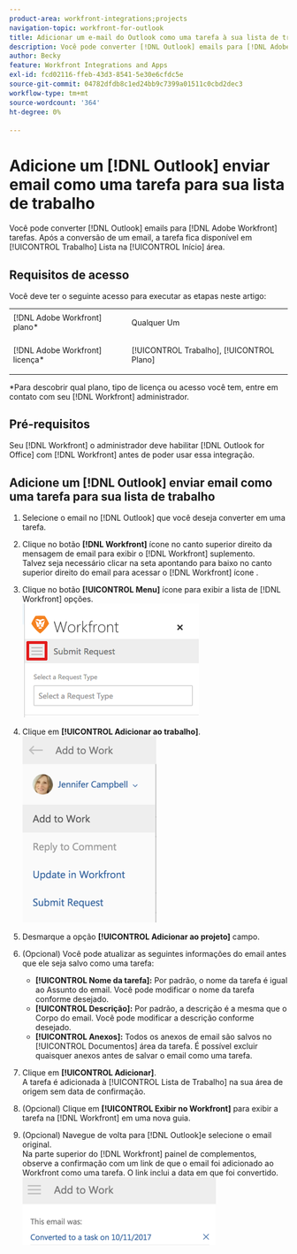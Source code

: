 ```yaml
---
product-area: workfront-integrations;projects
navigation-topic: workfront-for-outlook
title: Adicionar um e-mail do Outlook como uma tarefa à sua lista de trabalho
description: Você pode converter [!DNL Outlook] emails para [!DNL Adobe Workfront] tarefas. Depois que um email é convertido, a tarefa fica disponível em sua Lista de trabalho na área inicial.
author: Becky
feature: Workfront Integrations and Apps
exl-id: fcd02116-ffeb-43d3-8541-5e30e6cfdc5e
source-git-commit: 04782dfdb8c1ed24bb9c7399a01511c0cbd2dec3
workflow-type: tm+mt
source-wordcount: '364'
ht-degree: 0%

---
```


# Adicione um [!DNL Outlook] enviar email como uma tarefa para sua lista de trabalho

Você pode converter [!DNL Outlook] emails para [!DNL Adobe Workfront] tarefas. Após a conversão de um email, a tarefa fica disponível em [!UICONTROL Trabalho] Lista na [!UICONTROL Início] área.

## Requisitos de acesso

Você deve ter o seguinte acesso para executar as etapas neste artigo:

<table style="table-layout:auto"> 
 <col> 
 <col> 
 <tbody> 
  <tr> 
   <td role="rowheader">[!DNL Adobe Workfront] plano*</td> 
   <td> <p>Qualquer Um</p> </td> 
  </tr> 
  <tr> 
   <td role="rowheader">[!DNL Adobe Workfront] licença*</td> 
   <td> <p>[!UICONTROL Trabalho], [!UICONTROL Plano]</p> </td> 
  </tr> 
 </tbody> 
</table>

&#42;Para descobrir qual plano, tipo de licença ou acesso você tem, entre em contato com seu [!DNL Workfront] administrador.

## Pré-requisitos

Seu [!DNL Workfront] o administrador deve habilitar [!DNL Outlook for Office] com [!DNL Workfront] antes de poder usar essa integração.

## Adicione um [!DNL Outlook] enviar email como uma tarefa para sua lista de trabalho

1. Selecione o email no [!DNL Outlook] que você deseja converter em uma tarefa.
1. Clique no botão **[!DNL Workfront]** ícone no canto superior direito da mensagem de email para exibir o [!DNL Workfront] suplemento.\
   Talvez seja necessário clicar na seta apontando para baixo no canto superior direito do email para acessar o [!DNL Workfront] ícone .

1. Clique no botão **[!UICONTROL Menu]** ícone para exibir a lista de [!DNL Workfront] opções.\
   ![o365_addin_menu_icon.png](assets/o365-addin-menu-icon.png)

1. Clique em **[!UICONTROL Adicionar ao trabalho]**.\
   ![outlook_add_to_work_menu.png](assets/outlook-add-to-work-menu-242x337.png)

1. Desmarque a opção **[!UICONTROL Adicionar ao projeto]** campo.
1. (Opcional) Você pode atualizar as seguintes informações do email antes que ele seja salvo como uma tarefa:

   * **[!UICONTROL Nome da tarefa]:** Por padrão, o nome da tarefa é igual ao Assunto do email. Você pode modificar o nome da tarefa conforme desejado.
   * **[!UICONTROL Descrição]:** Por padrão, a descrição é a mesma que o Corpo do email. Você pode modificar a descrição conforme desejado.
   * **[!UICONTROL Anexos]:** Todos os anexos de email são salvos no [!UICONTROL Documentos] área da tarefa. É possível excluir quaisquer anexos antes de salvar o email como uma tarefa.

1. Clique em **[!UICONTROL Adicionar]**.\
   A tarefa é adicionada à [!UICONTROL Lista de Trabalho] na sua área de origem sem data de confirmação.

1. (Opcional) Clique em **[!UICONTROL Exibir no Workfront]** para exibir a tarefa na [!DNL Workfront] em uma nova guia.

1. (Opcional) Navegue de volta para [!DNL Outlook]e selecione o email original.\
   Na parte superior do [!DNL Workfront] painel de complementos, observe a confirmação com um link de que o email foi adicionado ao Workfront como uma tarefa. O link inclui a data em que foi convertido.\
   ![outlook_standalone_task_add.png](assets/outlook-standalone-task-added-350x123.png)
